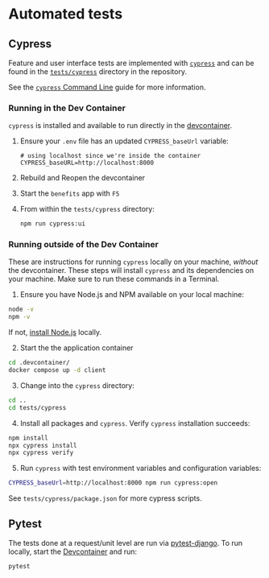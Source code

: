 # Automated tests

## Cypress

Feature and user interface tests are implemented with [`cypress`](https://www.cypress.io/) and can be found in the
[`tests/cypress`](https://github.com/cal-itp/benefits/tree/dev/tests/cypress) directory in the repository.

See the [`cypress` Command Line](https://docs.cypress.io/guides/guides/command-line) guide for more information.

### Running in the Dev Container

`cypress` is installed and available to run directly in the [devcontainer](../development/README.md#vs-code-with-devcontainers).

1. Ensure your `.env` file has an updated `CYPRESS_baseUrl` variable:

    ```env
    # using localhost since we're inside the container
    CYPRESS_baseURL=http://localhost:8000
    ```

2. Rebuild and Reopen the devcontainer
3. Start the `benefits` app with `F5`
4. From within the `tests/cypress` directory:

    ```bash
    npm run cypress:ui
    ```

### Running outside of the Dev Container

These are instructions for running `cypress` locally on your machine, *without* the devcontainer. These steps
will install `cypress` and its dependencies on your  machine. Make sure to run these commands in a Terminal.

1. Ensure you have Node.js and NPM available on your local machine:

```bash
node -v
npm -v
```

If not, [install Node.js](https://nodejs.org/en/download/) locally.

2. Start the the application container

```bash
cd .devcontainer/
docker compose up -d client
```

3. Change into the `cypress` directory:

```bash
cd ..
cd tests/cypress
```

4. Install all packages and `cypress`. Verify `cypress` installation succeeds:

```bash
npm install
npx cypress install
npx cypress verify
```

5. Run `cypress` with test environment variables and configuration variables:

```bash
CYPRESS_baseUrl=http://localhost:8000 npm run cypress:open
```

See `tests/cypress/package.json` for more cypress scripts.

## Pytest

The tests done at a request/unit level are run via [pytest-django](https://pytest-django.readthedocs.io/en/latest/index.html). To run locally, start the [Devcontainer](../development/README.md) and run:

```bash
pytest
```
